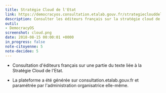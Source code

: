 ```yaml
---
title: Stratégie Cloud de l'Etat
link: https://democracyos.consultation.etalab.gouv.fr/strategieclouddeletat
description: Consulter les éditeurs français sur la stratégie cloud de l'Etat
outil:
- DemocracyOS
screenshot: cloud.png
date: 2018-08-15 00:00:01 +0000
in_progress: false
note-citoyenne: 5
note-decidee: 5
---
```


* Consultation d'éditeurs français sur une partie du texte liée à la Stratégie Cloud de l'Etat.

* La plateforme a été générée sur consultation.etalab.gouv.fr et paramétrée par l'administration organisatrice elle-même.